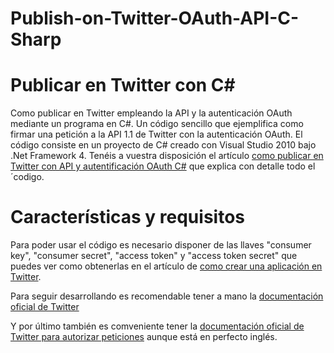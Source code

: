 Publish-on-Twitter-OAuth-API-C-Sharp
====================================

Publicar en Twitter con C#
================================================

Como publicar en Twitter empleando la API y la autenticación OAuth mediante un programa en C#.
Un código sencillo que ejemplifica como firmar una petición a la API 1.1 de Twitter con la autenticación OAuth.
El código consiste en un proyecto de C# creado con Visual Studio 2010 bajo .Net Framework 4. Tenéis a vuestra disposición el artículo [como publicar en Twitter con API y autentificación OAuth C#](http://www.vozidea.com/publicar-en-twitter-con-api-oauth-c-sharp) que explica con detalle todo el ´codigo.


Características y requisitos
============================

Para poder usar el código es necesario disponer de las llaves "consumer key", "consumer secret", "access token" y "access token secret" que puedes ver como obtenerlas en el artículo de [como crear una aplicación en Twitter](http://www.vozidea.com/crear-una-aplicacion-en-twitter-para-usar-la-api).

Para seguir desarrollando es recomendable tener a mano la [documentación oficial de Twitter](https://dev.twitter.com/docs)

Y por último también es comveniente tener la [documentación oficial de Twitter para autorizar peticiones](https://dev.twitter.com/docs/auth/authorizing-request) aunque está en perfecto inglés.

